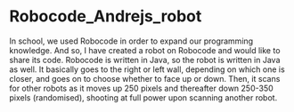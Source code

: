# Robocode_Andrejs_robot
In school, we used Robocode in order to expand our programming knowledge. And so, I have created a robot on Robocode and would like to share its code. Robocode is written in Java, so the robot is written in Java as well. It basically goes to the right or left wall, depending on which one is closer, and goes on to choose whether to face up or down. Then, it scans for other robots as it moves up 250 pixels and thereafter down 250-350 pixels (randomised), shooting at full power upon scanning another robot.
